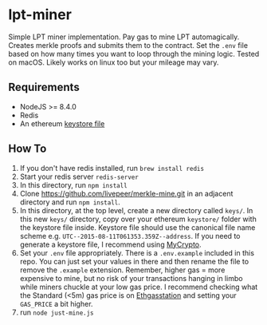 # lpt-miner

Simple LPT miner implementation. Pay gas to mine LPT automagically. Creates merkle proofs and submits them to the contract. Set the `.env` file based on how many times you want to loop through the mining logic. Tested on macOS. Likely works on linux too but your mileage may vary.

## Requirements

- NodeJS >= 8.4.0
- Redis
- An ethereum [keystore file](https://medium.com/@julien.maffre/what-is-an-ethereum-keystore-file-86c8c5917b97)

## How To

1.  If you don't have redis installed, run `brew install redis`
2.  Start your redis server `redis-server`
3.  In this directory, run `npm install`
4.  Clone https://github.com/livepeer/merkle-mine.git in an adjacent directory and run `npm install`.
5.  In this directory, at the top level, create a new directory called `keys/`. In this new `keys/` directory, copy over your ethereum `keystore/` folder with the keystore file inside. Keystore file should use the canonical file name scheme e.g. `UTC--2015-08-11T061353.359Z--address`. If you need to generate a keystore file, I recommend using [MyCrypto](https://mycrypto.com/).
6.  Set your `.env` file appropriately. There is a `.env.example` included in this repo. You can just set your values in there and then rename the file to remove the `.example` extension. Remember, higher gas = more expensive to mine, but no risk of your transactions hanging in limbo while miners chuckle at your low gas price. I recommend checking what the Standard (<5m) gas price is on [Ethgasstation](https://ethgasstation.info/) and setting your `GAS_PRICE` a bit higher.
7.  run `node just-mine.js`
